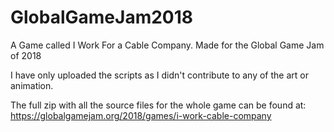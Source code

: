 # GlobalGameJam2018
A Game called I Work For a Cable Company. Made for the Global Game Jam of 2018

I have only uploaded the scripts as I didn't contribute to any of the art or animation.

The full zip with all the source files for the whole game can be found at:
https://globalgamejam.org/2018/games/i-work-cable-company
